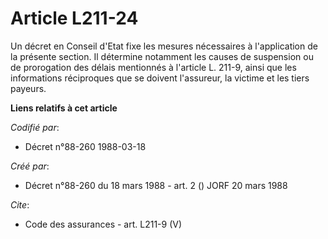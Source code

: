 # Article L211-24

Un décret en Conseil d'Etat fixe les mesures nécessaires à l'application de la présente section. Il détermine notamment les
causes de suspension ou de prorogation des délais mentionnés à l'article L. 211-9, ainsi que les informations réciproques que
se doivent l'assureur, la victime et les tiers payeurs.

**Liens relatifs à cet article**

_Codifié par_:

  - Décret n°88-260 1988-03-18

_Créé par_:

  - Décret n°88-260 du 18 mars 1988 - art. 2 () JORF 20 mars 1988

_Cite_:

  - Code des assurances - art. L211-9 (V)
